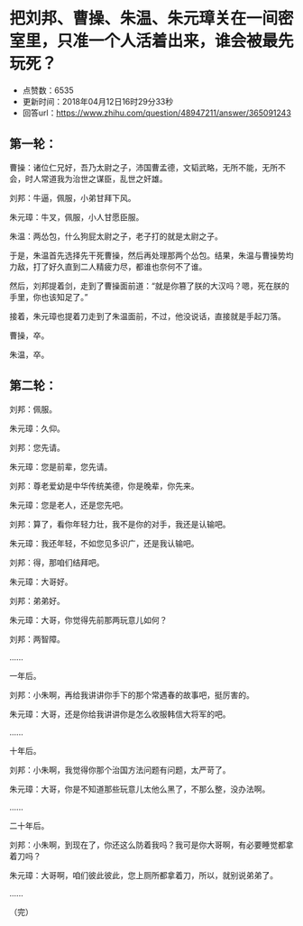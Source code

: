 # 把刘邦、曹操、朱温、朱元璋关在一间密室里，只准一个人活着出来，谁会被最先玩死？
- 点赞数：6535
- 更新时间：2018年04月12日16时29分33秒
- 回答url：https://www.zhihu.com/question/48947211/answer/365091243
<body>
 <h2>第一轮：</h2>
 <p data-pid="7p76cEYg">曹操：诸位仁兄好，吾乃太尉之子，沛国曹孟德，文韬武略，无所不能，无所不会，时人常道我为治世之谋臣，乱世之奸雄。</p>
 <p data-pid="ynjFkVN8">刘邦：牛逼，佩服，小弟甘拜下风。</p>
 <p data-pid="Se6cZVgz">朱元璋：牛叉，佩服，小人甘愿臣服。</p>
 <p data-pid="wcBvnFta">朱温：两怂包，什么狗屁太尉之子，老子打的就是太尉之子。</p>
 <p data-pid="8KdZ1MGX">于是，朱温首先选择先干死曹操，然后再处理那两个怂包。结果，朱温与曹操势均力敌，打了好久直到二人精疲力尽，都谁也奈何不了谁。</p>
 <p data-pid="zRmq8k5-">然后，刘邦提着剑，走到了曹操面前道：“就是你篡了朕的大汉吗？嗯，死在朕的手里，你也该知足了。”</p>
 <p data-pid="U0oKSv2L">接着，朱元璋也提着刀走到了朱温面前，不过，他没说话，直接就是手起刀落。</p>
 <p data-pid="r_HJNRrS">曹操，卒。</p>
 <p data-pid="baSaCINU">朱温，卒。</p>
 <h2>第二轮：</h2>
 <p data-pid="2-hAz_0G">刘邦：佩服。</p>
 <p data-pid="H2_4PMfZ">朱元璋：久仰。</p>
 <p data-pid="QUGfDy1i">刘邦：您先请。</p>
 <p data-pid="LU80O_gW">朱元璋：您是前辈，您先请。</p>
 <p data-pid="m9fBq9Os">刘邦：尊老爱幼是中华传统美德，你是晚辈，你先来。</p>
 <p data-pid="K9F4qYTc">朱元璋：您是老人，还是您先吧。</p>
 <p data-pid="mdfcl1is">刘邦：算了，看你年轻力壮，我不是你的对手，我还是认输吧。</p>
 <p data-pid="Lu73Ohl6">朱元璋：我还年轻，不如您见多识广，还是我认输吧。</p>
 <p data-pid="9sSxa5a8">刘邦：得，那咱们结拜吧。</p>
 <p data-pid="Y7yHZgj2">朱元璋：大哥好。</p>
 <p data-pid="HffYVGLv">刘邦：弟弟好。</p>
 <p data-pid="Jg1Rf8lr">朱元璋：大哥，你觉得先前那两玩意儿如何？</p>
 <p data-pid="X9wLHTLB">刘邦：两智障。</p>
 <p data-pid="pSVsqjDh">......</p>
 <p data-pid="D0x2IyW4">一年后。</p>
 <p data-pid="GxrA9FDG">刘邦：小朱啊，再给我讲讲你手下的那个常遇春的故事吧，挺厉害的。</p>
 <p data-pid="raK-0CPc">朱元璋：大哥，还是你给我讲讲你是怎么收服韩信大将军的吧。</p>
 <p data-pid="6ECqGTWA">......</p>
 <p data-pid="a5EDij1j">十年后。</p>
 <p data-pid="h_aVJlEt">刘邦：小朱啊，我觉得你那个治国方法问题有问题，太严苛了。</p>
 <p data-pid="hqHvSFiA">朱元璋：大哥，你是不知道那些玩意儿太他么黑了，不那么整，没办法啊。</p>
 <p data-pid="N9igUG82">......</p>
 <p data-pid="JimCnwbj">二十年后。</p>
 <p data-pid="s7X5nABS">刘邦：小朱啊，到现在了，你还这么防着我吗？我可是你大哥啊，有必要睡觉都拿着刀吗？</p>
 <p data-pid="HM7CCs9E">朱元璋：大哥啊，咱们彼此彼此，您上厕所都拿着刀，所以，就别说弟弟了。</p>
 <p data-pid="LOnfYRcA">......</p>
 <p data-pid="cXvYlOll">（完）</p>
</body>